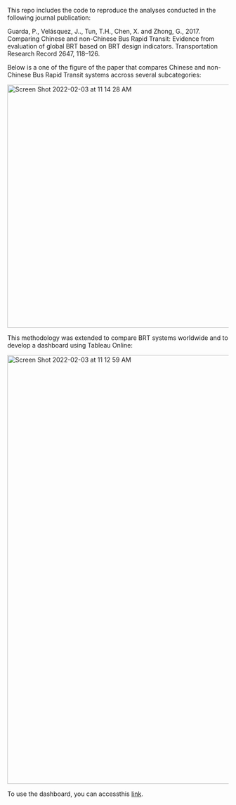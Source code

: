 This repo includes the code to reproduce the analyses conducted in the following journal publication:

Guarda, P., Velásquez, J.., Tun, T.H., Chen, X. and Zhong, G., 2017. Comparing Chinese and non-Chinese Bus Rapid Transit: Evidence from evaluation of global BRT based on BRT design indicators. Transportation Research Record 2647, 118–126.

Below is a one of the figure of the paper that compares Chinese and non-Chinese Bus Rapid Transit systems accross several subcategories:

<img width="553" alt="Screen Shot 2022-02-03 at 11 14 28 AM" src="https://user-images.githubusercontent.com/25504487/152382282-53e169a0-9de7-49e6-8e84-a9d3eeb434db.png">

This methodology was extended to compare BRT systems worldwide and to develop a dashboard using Tableau Online:

<img width="975" alt="Screen Shot 2022-02-03 at 11 12 59 AM" src="https://user-images.githubusercontent.com/25504487/152382031-2fa1c739-8449-488e-b142-359c0639e767.png">

To use the dashboard, you can accessthis [link](https://pabloguarda.github.io/research/BRTChina/). 

